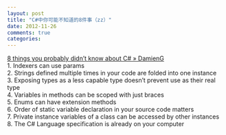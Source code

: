 ```yaml
---
layout: post
title: "C#中你可能不知道的8件事（zz）"
date: 2012-11-26
comments: true
categories: 
---
```

<a href="http://damieng.com/blog/2012/10/29/8-things-you-probably-didnt-know-about-csharp">8 things you probably didn’t know about C# » DamienG</a><br />1. Indexers can use params<br />2. Strings defined multiple times in your code are folded into one instance<br />3. Exposing types as a less capable type doesn’t prevent use as their real type<br />4. Variables in methods can be scoped with just braces<br />5. Enums can have extension methods<br />6. Order of static variable declaration in your source code matters<br />7. Private instance variables of a class can be accessed by other instances<br />8. The C# Language specification is already on your computer<br /><blockquote></blockquote>